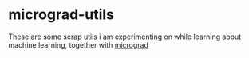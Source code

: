 # micrograd-utils
These are some scrap utils i am experimenting on while learning about machine learning, together with [micrograd](https://github.com/karpathy/micrograd)
